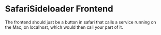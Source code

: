 # SafariSideloader Frontend

The frontend should just be a button in safari that calls a service running on the Mac, on localhost, which would then call your part of it.

